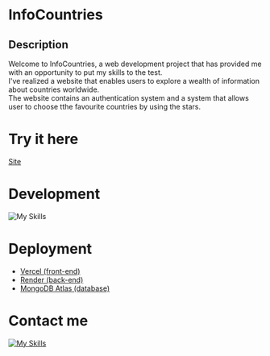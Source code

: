 # InfoCountries

## Description
Welcome to InfoCountries, a web development project that has provided me with an opportunity to put my skills to the test. <br> I've realized a website that enables users to explore a wealth of information about countries worldwide. <br> The website contains an authentication system and a system that allows user to choose tthe favourite countries by using the stars.

# Try it here
[Site](https://info-countries-eight.vercel.app/)

# Development
![My Skills](https://skillicons.dev/icons?i=js,tailwind,nextjs,nodejs,mongodb)

# Deployment
- [Vercel (front-end)](https://vercel.com)
- [Render (back-end)](https://render.com/)
- [MongoDB Atlas (database)](https://www.mongodb.com/atlas/database)

# Contact me
[![My Skills](https://skillicons.dev/icons?i=linkedin)](https://www.linkedin.com/in/marco-solustri-0836b7223/) 
